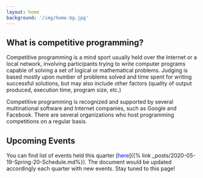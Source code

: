 ```yaml
---
layout: home
background: '/img/home-bg.jpg'
---
```

## What is competitive programming?
Competitive programming is a mind sport usually held over the Internet or a local network, involving participants trying to write computer programs capable of solving a set of logical or mathematical problems. Judging is based mostly upon number of problems solved and time spent for writing successful solutions, but may also include other factors (quality of output produced, execution time, program size, etc.)

Competitive programming is recognized and supported by several multinational software and Internet companies, such as Google and Facebook. There are several organizations who host programming competitions on a regular basis.

## Upcoming Events

You can find list of events held this quarter [<span style = "color:blue">here</span>]({% link _posts/2020-05-19-Spring-20-Schedule.md%}). The document would be updated accordingly each quarter with new events. Stay tuned to this page!
